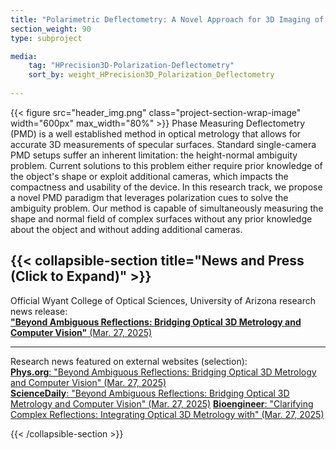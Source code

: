```yaml
---
title: "Polarimetric Deflectometry: A Novel Approach for 3D Imaging of Specular Surfaces"
section_weight: 90
type: subproject

media:
    tag: "HPrecision3D-Polarization-Deflectometry"
    sort_by: weight_HPrecision3D_Polarization_Deflectometry
    
---
```

{{< figure src="header_img.png" class="project-section-wrap-image" width="600px" max_width="80%" >}}
Phase Measuring Deflectometry (PMD) is a well established method in optical metrology that allows for accurate 3D measurements of specular surfaces. Standard single-camera PMD setups suffer an inherent limitation: the height-normal ambiguity problem. Current solutions to this problem either require prior knowledge of the object's shape or exploit additional cameras, which impacts the compactness and usability of the device. In this research track, we propose a novel PMD paradigm that leverages polarization cues to solve the ambiguity problem. Our method is capable of simultaneously measuring the shape and normal field of complex surfaces without any prior knowledge about the object and without adding additional cameras. 

{{< collapsible-section title="News and Press (Click to Expand)" >}}
--------  
Official Wyant College of Optical Sciences, University of Arizona research news release:   
[**"Beyond Ambiguous Reflections: Bridging Optical 3D Metrology and Computer Vision"**  (Mar. 27, 2025)](https://https://www.optics.arizona.edu/news/beyond-ambiguous-reflections-bridging-optical-3d-metrology-and-computer-vision)


--------  
Research news featured on external websites (selection):  
[**Phys.org**: "Beyond Ambiguous Reflections: Bridging Optical 3D Metrology and Computer Vision" (Mar. 27, 2025)](https://phys.org/news/2025-03-ambiguous-bridging-optical-3d-metrology.html)  
[**ScienceDaily**: "Beyond Ambiguous Reflections: Bridging Optical 3D Metrology and Computer Vision" (Mar. 27, 2025)](https://www.sciencedaily.com/releases/2025/03/250327141553.htm)
[**Bioengineer**: "Clarifying Complex Reflections: Integrating Optical 3D Metrology with" (Mar. 27, 2025)](https://bioengineer.org/clarifying-complex-reflections-integrating-optical-3d-metrology-with-computer-vision/)

{{< /collapsible-section >}}  